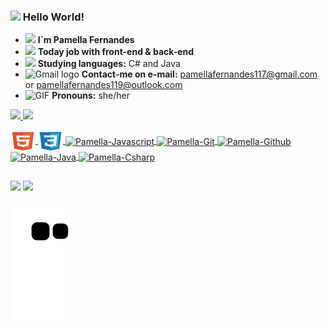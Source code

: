 ### <img src="https://github.com/pamellafernandes/TheDudeThatCode/blob/master/Assets/Earth.gif" width="25px">   Hello World! 
- <img src="https://github.com/pamellafernandes/TheDudeThatCode/blob/master/Assets/Developer.gif" width="36px"> **I´m Pamella Fernandes**
- <img src="https://github.com/pamellafernandes/TheDudeThatCode/blob/master/Assets/Designer.gif" width="33px"> **Today job with front-end & back-end**
- <img src="https://github.com/pamellafernandes/TheDudeThatCode/blob/master/Assets/Rocket.gif" width="20px"> **Studying languages:** C# and Java
- <img src="https://github.com/pamellafernandes/TheDudeThatCode/blob/master/Assets/Gmail.svg" alt="Gmail logo" height="20"> **Contact-me on e-mail:** pamellafernandes117@gmail.com or pamellafernandes119@outlook.com
- <img alt="GIF" src="https://github.com/pamellafernandes/TheDudeThatCode/blob/master/Assets/powerup.gif" width="20vw" /> **Pronouns:** she/her


<div>
  <a href="https://github.com/pamellafernandes">
  <img height="180em" src="https://github-readme-stats.vercel.app/api?username=pamellafernandes&show_icons=true&theme=github_dark&include_all_commits=true&count_private=true"/>
  <img height="180em" src="https://github-readme-stats.vercel.app/api/top-langs/?username=pamellafernandes&layout=compact&langs_count=7&theme=github_dark"/>
</div>
  
  
  <div style="display: inline_block"><br>
  <img align="center" alt="Pamella-HTML" height="30" width="40" src="https://raw.githubusercontent.com/devicons/devicon/master/icons/html5/html5-original.svg">
  <img align="center" alt="Pamella-CSS" height="30" width="40" src="https://raw.githubusercontent.com/devicons/devicon/master/icons/css3/css3-original.svg">
  <img align="center" alt="Pamella-Javascript" height="30" width="40" src="https://cdn.jsdelivr.net/gh/devicons/devicon/icons/javascript/javascript-plain.svg">
  <img align="center" alt="Pamella-Git" height="30" width="40" src="https://cdn.jsdelivr.net/gh/devicons/devicon/icons/git/git-plain.svg">
  <img align="center" alt="Pamella-Github" height="30" width="40" src="https://cdn.jsdelivr.net/gh/devicons/devicon/icons/github/github-original.svg">
  <img align="center" alt="Pamella-Java" height="30" width="40" src="https://cdn.jsdelivr.net/gh/devicons/devicon/icons/java/java-original.svg">
  <img align="center" alt="Pamella-Csharp" height="30" width="40" src="https://cdn.jsdelivr.net/gh/devicons/devicon/icons/csharp/csharp-plain.svg">
  
 
  
</div>
  
  ##
  
  <div>
    <a href = "mailto:pamellafernandes117@gmail.com"><img src="https://img.shields.io/badge/Gmail-D14836?style=for-the-badge&logo=gmail&logoColor=white" target="_blank"></a>
    <a href="https://www.linkedin.com/in/pamella-fernandes-b83392196" target="_blank"><img src="https://img.shields.io/badge/-LinkedIn-%230077B5?style=for-the-badge&logo=linkedin&logoColor=white" target="_blank"></a> 
  </div>
  
 ![Snake animation](https://github.com/pamellafernandes/pamellafernandes/blob/output/github-contribution-grid-snake.svg)
  


